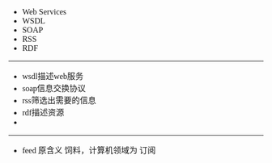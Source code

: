 <font face="SimSun" size=3>

- Web Services
- WSDL
- SOAP
- RSS
- RDF

---

- wsdl描述web服务
- soap信息交换协议
- rss筛选出需要的信息
- rdf描述资源
- 

---

- feed 原含义 饲料，计算机领域为 订阅

</font>